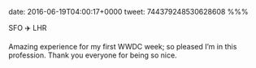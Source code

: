 date: 2016-06-19T04:00:17+0000
tweet: 744379248530628608
%%%

SFO ✈️ LHR

Amazing experience for my first WWDC week; so pleased I’m in this profession. Thank you everyone for being so nice.

